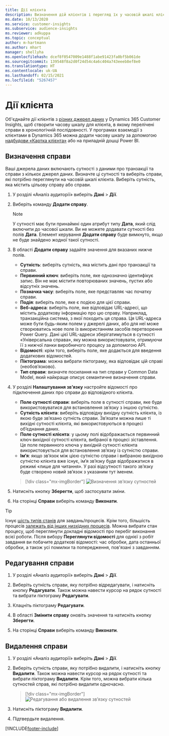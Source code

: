 ```yaml
---
title: Дії клієнта
description: Визначення дій клієнтів і перегляд їх у часовій шкалі клієнта.
ms.date: 10/13/2020
ms.service: customer-insights
ms.subservice: audience-insights
ms.reviewer: adkuppa
ms.topic: conceptual
author: m-hartmann
ms.author: mhart
manager: shellyha
ms.openlocfilehash: dcef8f0547009e1488f1abe91423fa0bf5b061de
ms.sourcegitcommit: 139548f8a2d0f24d54c4a6c404a743eeeb8ef8e0
ms.translationtype: HT
ms.contentlocale: uk-UA
ms.lasthandoff: 02/15/2021
ms.locfileid: "5267457"
---
```

# <a name="customer-activities"></a>Дії клієнта

Об'єднайте дії клієнтів з [різних джерел даних](data-sources.md) у Dynamics 365 Customer Insights, щоб створити часову шкалу для клієнта, в якому перелічені справи в хронологічній послідовності. У програмах взаємодії з клієнтами в Dynamics 365 можна додати часову шкалу за допомогою [надбудови «Картка клієнта»](customer-card-add-in.md) або на приладній дошці Power BI.

## <a name="define-an-activity"></a>Визначення справи

Ваші джерела даних включають сутності з даними про транзакції та справи з кількох джерел даних. Визначте ці сутності та виберіть справи, які потрібно переглянути на часовій шкалі клієнта. Виберіть сутність, яка містить цільову справу або справи.

1. У розділі «Аналіз аудиторії» виберіть **Дані** > **Дії**.

1. Виберіть команду **Додати справу**.

   > [!NOTE]
   > У сутності має бути принаймні один атрибут типу **Дата**, який слід включити до часової шкали. Ви не можете додавати сутності без полів **Дата**. Елемент керування **Додати справу** буде вимкнуто, якщо не буде знайдено жодної такої сутності.

1. В області **Додати справу** задайте значення для вказаних нижче полів.

   - **Сутність**: виберіть сутність, яка містить дані про транзакції та справи.
   - **Первинний ключ**: виберіть поле, яке однозначно ідентифікує запис. Він не має містити повторюваних значень, пустих або відсутніх значень.
   - **Позначка часу**: виберіть поле, яке представляє час початку справи.
   - **Подія**: виберіть поле, яке є подією для цієї справи.
   - **Веб-адреса**: виберіть поле, яке відповідає URL-адресі, що містить додаткову інформацію про цю справу. Наприклад, транзакційна система, з якої походить ця справа. Ця URL-адреса може бути будь-яким полем у джерелі даних, або для неї може створюватись нове поле із використанням засобів перетворення Power Query. Дані цієї URL-адреси зберігатимуться в сутності «Універсальна справа», яку можна використовувати, отримуючи її з нижчої ланки виробничого процесу за допомогою API.
   - **Відомості**: крім того, виберіть поле, яке додається для введення додаткових відомостей.
   - **Піктограма**: можна вибрати піктограму, яка відповідає цій справі (необов’язково).
   - **Тип справи**: визначте посилання на тип справи у Common Data Model, який найкраще описує семантичне визначення справи.

1. У розділі **Налаштування зв’язку** настройте відомості про підключення даних про справи до відповідного клієнта.

    - **Поле сутності справи**: виберіть поле в сутності справи, яке буде використовуватися для встановлення зв’язку з іншою сутністю.
    - **Сутність клієнта**: виберіть відповідну вихідну сутність клієнта, із якою буде зв’язано сутність справи. Зв’язати можна лише ті вихідні сутності клієнта, які використовуються в процесі об’єднання даних.
    - **Поле сутності клієнта**: у цьому полі відображається первинний ключ вихідної сутності клієнта, вибраної в процесі зіставлення. Це поле первинного ключа у вихідній сутності клієнта використовується для встановлення зв’язку із сутністю справи.
    - **Ім’я**: якщо зв’язок між цією сутністю справи і вибраною вихідною сутністю клієнта вже існує, ім’я зв’язку буде відображатися в режимі «лише для читання». У разі відсутності такого зв’язку буде створено новий зв’язок з указаним тут іменем.
   
   > [!div class="mx-imgBorder"]
   > ![Визначення зв’язку сутностей](media/activities-entities-define.png "Визначення зв’язку сутностей")

1. Натисніть кнопку **Зберегти**, щоб застосувати зміни.

1. На сторінці **Справи** виберіть команду **Виконати**.

> [!TIP]
> Існує [шість типів станів](system.md#status-types) для завдань/процесів. Крім того, більшість процесів [залежать від інших низхідних процесів](system.md#refresh-policies). Можна вибрати стан процесу, щоб переглянути докладні відомості про перебіг виконання всієї роботи. Після вибору **Переглянути відомості** для однієї з робіт завдання ви побачите додаткові відомості: час обробки, дата останньої обробки, а також усі помилки та попередження, пов'язані з завданням.

## <a name="edit-an-activity"></a>Редагування справи

1. У розділі «Аналіз аудиторії» виберіть **Дані** > **Дії**.

2. Виберіть сутність справи, яку потрібно відредагувати, і натисніть кнопку **Редагувати**. Також можна навести курсор на рядок сутності та вибрати піктограму **Редагувати**.

3. Клацніть піктограму **Редагувати**.

4. В області **Змінити справу** оновіть значення та натисніть кнопку **Зберегти**.

5. На сторінці **Справи** виберіть команду **Виконати**.

## <a name="delete-an-activity"></a>Видалення справи

1. У розділі «Аналіз аудиторії» виберіть **Дані** > **Дії**.

2. Виберіть сутність справи, яку потрібно видалити, і натисніть кнопку **Видалити**. Також можна навести курсор на рядок сутності та вибрати піктограму **Видалити**. Крім того, можна вибрати кілька сутностей справ, які потрібно видалити одночасно.
   > [!div class="mx-imgBorder"]
   > ![Редагування або видалення зв’язку сутностей](media/activities-entities-edit-delete.png "Редагування або видалення зв’язку сутностей")

3. Натисніть піктограму **Видалити**.

4. Підтвердьте видалення.


[!INCLUDE[footer-include](../includes/footer-banner.md)]